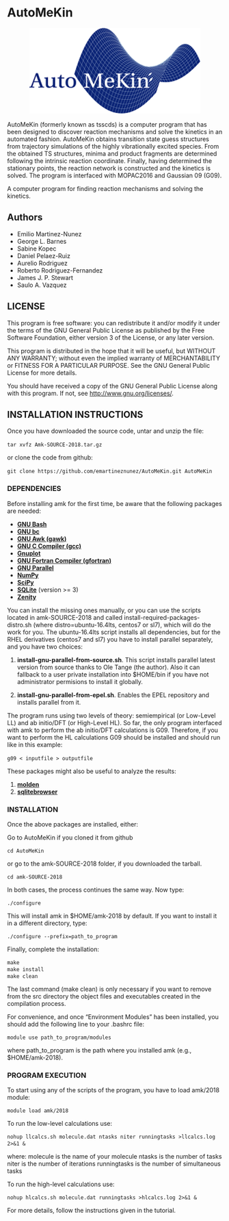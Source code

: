 # AutoMeKin

<p align="center">
   <img src="automekinh.png" alt="alt text" width="400" height="200">
</p>

AutoMeKin (formerly known as tsscds) is a computer program that has been designed to discover reaction mechanisms and solve the kinetics in an automated fashion. AutoMeKin obtains transition state guess structures from trajectory simulations of the highly vibrationally excited species. From the obtained TS structures, minima and product fragments are determined following the intrinsic reaction coordinate. Finally, having determined the stationary points, the reaction network is constructed and the kinetics is solved. The program is interfaced with MOPAC2016 and Gaussian 09 (G09).

A computer program for finding reaction mechanisms and solving the 
kinetics.

## Authors
* Emilio Martinez-Nunez
* George L. Barnes
* Sabine Kopec
* Daniel Pelaez-Ruiz
* Aurelio Rodriguez
* Roberto Rodriguez-Fernandez
* James J. P. Stewart
* Saulo A. Vazquez

## LICENSE

This program is free software: you can redistribute it and/or modify it under the terms of the GNU General Public License as published by the Free Software Foundation, either version 3 of the License, or any later version.

This program is distributed in the hope that it will be useful, but WITHOUT ANY WARRANTY; without even the implied warranty of MERCHANTABILITY or FITNESS FOR A PARTICULAR PURPOSE.  See the GNU General Public License for more details.

You should have received a copy of the GNU General Public License along with this program.  If not, see <http://www.gnu.org/licenses/>.

## INSTALLATION INSTRUCTIONS

Once you have downloaded the source code, untar and unzip the file:

``
tar xvfz Amk-SOURCE-2018.tar.gz
``

or clone the code from github:

``
git clone https://github.com/emartineznunez/AutoMeKin.git AutoMeKin
``

### DEPENDENCIES

Before installing amk for the first time, be aware that the following packages are needed:

- **[GNU Bash](https://www.gnu.org/software/bash/)**
- **[GNU bc](https://www.gnu.org/software/bc/)**
- **[GNU Awk (gawk)](https://www.gnu.org/software/gawk/)**
- **[GNU C Compiler (gcc)](https://gcc.gnu.org/)**
- **[Gnuplot](http://www.gnuplot.info/)**
- **[GNU Fortran Compiler (gfortran)](https://gcc.gnu.org/wiki/GFortran)**
- **[GNU Parallel](https://www.gnu.org/software/bash/manual/html_node/GNU-Parallel.html)**
- **[NumPy](https://www.numpy.org/)**
- **[SciPy](https://www.scipy.org/)**
- **[SQLite](https://www.sqlite.org/index.html)** (version >= 3)
- **[Zenity](https://wiki.gnome.org/Projects/Zenity)**

You can install the missing ones manually, or you can use the scripts located in amk-SOURCE-2018 and called 
install-required-packages-distro.sh (where distro=ubuntu-16.4lts, centos7 or sl7), which will do the work for you.
The ubuntu-16.4lts script installs all dependencies, but for the RHEL derivatives (centos7 and sl7) you have 
to install parallel separately, and you have two choices:

1. **install-gnu-parallel-from-source.sh**. This script installs parallel latest version from source thanks to Ole Tange (the author). Also it can fallback to a user private installation into $HOME/bin if you have not administrator permisions to install it globally.

2. **install-gnu-parallel-from-epel.sh**. Enables the EPEL repository and installs parallel from it.

The program runs using two levels of theory: semiempirical (or Low-Level LL) and ab initio/DFT (or High-Level HL). 
So far, the only program interfaced with amk to perform the ab initio/DFT calculations is G09. Therefore, 
if you want to perform the HL calculations G09 should be installed and should run like in this example: 

``
g09 < inputfile > outputfile
``

These packages might also be useful to analyze the results:

1. **[molden](http://cheminf.cmbi.ru.nl/molden/)**
2. **[sqlitebrowser](https://github.com/sqlitebrowser/sqlitebrowser)**

### INSTALLATION

Once the above packages are installed, either:

Go to AutoMeKin if you cloned it from github

```
cd AutoMeKin
```

or go to the amk-SOURCE-2018 folder, if you downloaded the tarball.

```
cd amk-SOURCE-2018
```

In both cases, the process continues the same way. Now type:

```
./configure
```

This will install amk in $HOME/amk-2018 by default. If you want to install it in a different directory, type:

```
./configure --prefix=path_to_program
```

Finally, complete the installation:

```
make
make install
make clean
```

The last command (make clean) is only necessary if you want to remove from the src directory the object files 
and executables created in the compilation process.

For convenience, and once “Environment Modules” has been installed, you should add the following line to your .bashrc file:

```
module use path_to_program/modules
```

where path_to_program is the path where you installed amk (e.g., $HOME/amk-2018).

### PROGRAM EXECUTION

To start using any of the scripts of the program, you have to load amk/2018 module:

```
module load amk/2018
```

To run the low-level calculations use:

```
nohup llcalcs.sh molecule.dat ntasks niter runningtasks >llcalcs.log 2>&1 &
```

where:
molecule is the name of your molecule
ntasks is the number of tasks
niter is the number of iterations
runningtasks is the number of simultaneous tasks

To run the high-level calculations use:

```
nohup hlcalcs.sh molecule.dat runningtasks >hlcalcs.log 2>&1 &
```

For more details, follow the instructions given in the tutorial.

